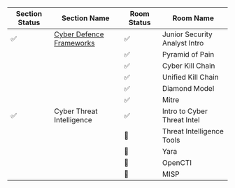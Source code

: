 | Section Status | Section Name             | Room Status | Room Name                     |
|-------------------|--------------------------|-------------|-------------------------------|
|       ✅         | [Cyber Defence Frameworks](https://github.com/denicahh/TryHackMe/blob/main/SOC%20Level%201/Cyber%20Defence%20Frameworks.md) | ✅         | Junior Security Analyst Intro |
| |  | ✅ | Pyramid of Pain |
| |  | ✅ | Cyber Kill Chain |
| |  | ✅ | Unified Kill Chain |
| |  | ✅ | Diamond Model |
| |  | ✅ | Mitre |
|       ✅         | Cyber Threat Intelligence | ✅         | Intro to Cyber Threat Intel |
| |  | 🔲 | Threat Intelligence Tools |
| |  | 🔲 | Yara |
| |  | 🔲 | OpenCTI |
| |  | 🔲 | MISP |

